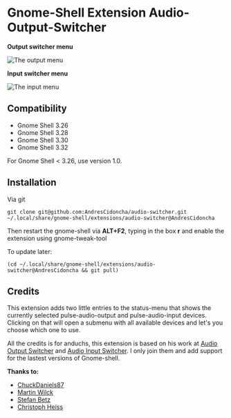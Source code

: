 # Gnome-Shell Extension Audio-Output-Switcher

**Output switcher menu**

![The output menu](http://imgur.com/3xliKfp.png)

**Input switcher menu**

![The input menu](http://imgur.com/4jazC67.png)

## Compatibility
  - Gnome Shell 3.26
  - Gnome Shell 3.28
  - Gnome Shell 3.30
  - Gnome Shell 3.32


For Gnome Shell < 3.26, use version 1.0.

## Installation

Via git

`
git clone git@github.com:AndresCidoncha/audio-switcher.git ~/.local/share/gnome-shell/extensions/audio-switcher@AndresCidoncha
`

Then restart the gnome-shell via **ALT+F2**, typing in the box **r** and enable the extension using gnome-tweak-tool

To update later:

`
(cd ~/.local/share/gnome-shell/extensions/audio-switcher@AndresCidoncha && git pull)
`

## Credits

This extension adds two little entries to the status-menu that shows the currently
selected pulse-audio-output and pulse-audio-input devices. Clicking on that will open a submenu with
all available devices and let's you choose which one to use.

All the credits is for anduchs, this extension is based on his work at [Audio Output Switcher](https://github.com/anduchs/audio-output-switcher) and [Audio Input Switcher](https://github.com/anduchs/audio-input-switcher). I only join them and
add support for the lastest versions of Gnome-shell.

**Thanks to:**
* [ChuckDaniels87](https://github.com/ChuckDaniels87)
* [Martin Wilck](https://github.com/mwilck)
* [Stefan Betz](https://github.com/encbladexp)
* [Christoph Heiss](https://github.com/christoph-heiss)
